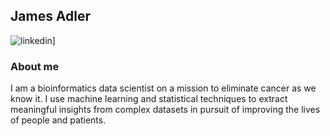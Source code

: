 ## James Adler

![linkedin](https://img.shields.io/badge/GitHub-000000?style=for-the-badge&logo=LinkedIn&logoColor=blue)]

### About me

I am a bioinformatics data scientist on a mission to eliminate cancer as we know it. I use machine learning and statistical techniques to extract meaningful insights from complex datasets in pursuit of improving the lives of people and patients.

<!--
**adler-sudo/adler-sudo** is a ✨ _special_ ✨ repository because its `README.md` (this file) appears on your GitHub profile.

Here are some ideas to get you started:

- 🔭 I’m currently working on ...
- 🌱 I’m currently learning ...
- 👯 I’m looking to collaborate on ...
- 🤔 I’m looking for help with ...
- 💬 Ask me about ...
- 📫 How to reach me: ...
- 😄 Pronouns: ...
- ⚡ Fun fact: ...
-->
